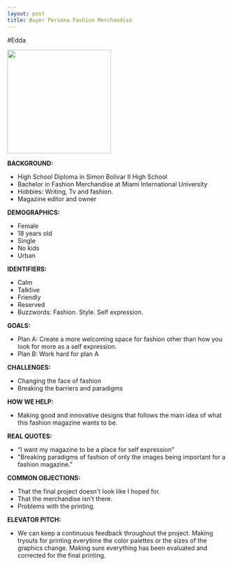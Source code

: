 ```yaml
---
layout: post
title: Buyer Persona Fashion Merchandise
---
```


#Edda

<img src="https://farm8.staticflickr.com/7288/16602463010_d6cd83634c_o.png" height="238" widht="291">

**BACKGROUND:**
- High School Diploma in Simon Bolivar II High School
- Bachelor in Fashion Merchandise at Miami International University
- Hobbies: Writing, Tv and fashion.
- Magazine editor and owner

**DEMOGRAPHICS:**
- Female 
- 18 years old
- Single
- No kids
- Urban

**IDENTIFIERS:**
- Calm
- Talktive
- Friendly
- Reserved
- Buzzwords: Fashion. Style. Self expression.


**GOALS:**
- Plan A: Create a more welcoming space for fashion other than how you look for more as a self expression.
- Plan B: Work hard for plan A


**CHALLENGES:**
- Changing the face of fashion
- Breaking the barriers and paradigms


**HOW WE HELP:**
- Making good and innovative designs that follows the main idea of what this fashion magazine wants to be.

**REAL QUOTES:**
- “I want my magazine to be a place for self expression”
- "Breaking paradigms of fashion of only the images being important for a fashion magazine."

**COMMON OBJECTIONS:**
- That the final project doesn't look like I hoped for. 
- That the merchandise isn’t there. 
- Problems with the printing.


**ELEVATOR PITCH:**
- We can keep a continuous feedback throughout the project. Making tryouts for printing everytime the color palettes or the sizes of the graphics change. Making sure everything has been evaluated and corrected for the final printing. 
